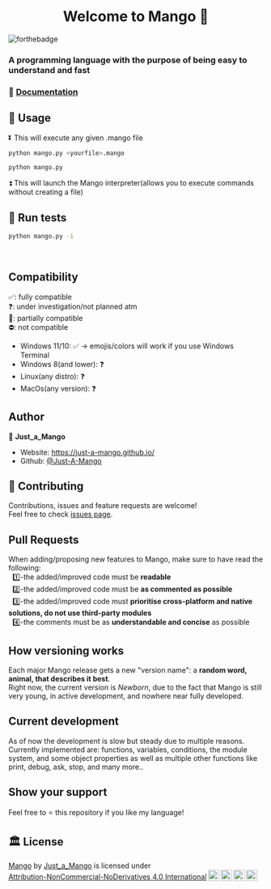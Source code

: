 <h1 align="center">Welcome to Mango 👋</h1>

![forthebadge](https://img.shields.io/badge/version-newborn-informational?style=for-the-badge)

### A programming language with the purpose of being easy to understand and fast 

### 📄 [Documentation](https://github.com/Just-A-Mango/mango/blob/main/.github/markdown/documentation.md)&nbsp; &nbsp; &nbsp; &nbsp;
## 🔧 Usage
⏬ This will execute any given .mango file
```sh
python mango.py <yourfile>.mango
```
```sh
python mango.py
```
⏫ This will launch the Mango interpreter(allows you to execute commands without creating a file)
## 🧪 Run tests
```sh
python mango.py -i
```
&nbsp;
## Compatibility
✅: fully compatible\
❓: under investigation/not planned atm\
💢: partially compatible\
⛔: not compatible

  - Windows 11/10: ✅ -> emojis/colors will work if you use Windows Terminal
  - Windows 8(and lower): ❓
  - Linux(any distro): ❓
  - MacOs(any version): ❓
&nbsp;
## Author

👤 **Just_a_Mango**

* Website: https://just-a-mango.github.io/
* Github: [@Just-A-Mango](https://github.com/Just-A-Mango)  
## 🤝 Contributing

Contributions, issues and feature requests are welcome!<br />Feel free to check [issues page](https://github.com/Just-A-Mango/fox/issues). 

## Pull Requests

When adding/proposing new features to Mango, make sure to have read the following:\
&nbsp;&nbsp;1️⃣-the added/improved code must be **readable**\
&nbsp;&nbsp;2️⃣-the added/improved code must be **as commented as possible**\
&nbsp;&nbsp;3️⃣-the added/improved code must **prioritise cross-platform and native solutions, do not use third-party modules**\
&nbsp;&nbsp;4️⃣-the comments must be as **understandable and concise** as possible

## How versioning works

Each major Mango release gets a new "version name": a **random word, animal, that describes it best**.\
Right now, the current version is *Newborn*, due to the fact that Mango is still very young, in active development, and nowhere near fully developed.

## Current development
As of now the development is slow but steady due to multiple reasons.\
Currently implemented are: functions, variables, conditions, the module system, and some object properties as well as multiple other functions like print, debug, ask, stop, and many more..

## Show your support

Feel free to ⭐️ this repository if you like my language!

## 🏛️ License
<p xmlns:cc="http://creativecommons.org/ns#" xmlns:dct="http://purl.org/dc/terms/"><a property="dct:title" rel="cc:attributionURL" href="https://github.com/just-a-mango/mango">Mango</a> by <a rel="cc:attributionURL dct:creator" property="cc:attributionName" href="https://github.com/just-a-mango">Just_a_Mango</a> is licensed under <a href="http://creativecommons.org/licenses/by-nc-nd/4.0/?ref=chooser-v1" target="_blank" rel="license noopener noreferrer" style="display:inline-block;">Attribution-NonCommercial-NoDerivatives 4.0 International<img style="height:22px!important;margin-left:3px;vertical-align:text-bottom;" src="https://mirrors.creativecommons.org/presskit/icons/cc.svg?ref=chooser-v1"><img style="height:22px!important;margin-left:3px;vertical-align:text-bottom;" src="https://mirrors.creativecommons.org/presskit/icons/by.svg?ref=chooser-v1"><img style="height:22px!important;margin-left:3px;vertical-align:text-bottom;" src="https://mirrors.creativecommons.org/presskit/icons/nc.svg?ref=chooser-v1"><img style="height:22px!important;margin-left:3px;vertical-align:text-bottom;" src="https://mirrors.creativecommons.org/presskit/icons/nd.svg?ref=chooser-v1"></a></p> 
